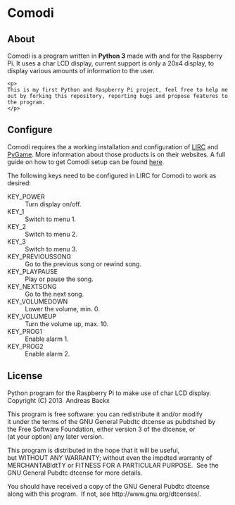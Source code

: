 <h1>Comodi</h1>

<h2>About</h2>
<div>
	<p>Comodi is a program written in <strong>Python 3</strong> made with and for the Raspberry Pi. It uses a char LCD display, current support is only a 20x4 display, to display various amounts of information to the user.
	</p>

	<p>
	This is my first Python and Raspberry Pi project, feel free to help me out by forking this repository, reporting bugs and propose features to the program.
	</p>
</div>

<h2>Configure</h2>
<div>
<p>
Comodi requires the a working installation and configuration of <a href="http://lirc.org">LIRC</a> and <a href="http://www.pygame.org">PyGame</a>. More information about those products is on their websites. A full guide on how to get Comodi setup can be found <a href="https://github.com/Dreeass/Comodi-Python/wiki/Setting-up-Comodi">here</a>.
</p>

The following keys need to be configured in LIRC for Comodi to work as desired:
<dl>
<dt>KEY_POWER</dt>
	<dd>Turn display on/off.</dd>
<dt>KEY_1</dt>
	<dd>Switch to menu 1.</dd>
<dt>KEY_2</dt>
	<dd>Switch to menu 2.</dd>
<dt>KEY_3</dt>
	<dd>Switch to menu 3.</dd>
<dt>KEY_PREVIOUSSONG</dt>
	<dd>Go to the previous song or rewind song.</dd>
<dt>KEY_PLAYPAUSE</dt>
	<dd>Play or pause the song.</dd>
<dt>KEY_NEXTSONG</dt>
	<dd>Go to the next song.</dd>
<dt>KEY_VOLUMEDOWN</dt>
	<dd>Lower the volume, min. 0.</dd>
<dt>KEY_VOLUMEUP</dt>
	<dd>Turn the volume up, max. 10.</dd>
<dt>KEY_PROG1</dt>
	<dd>Enable alarm 1.</dd>
<dt>KEY_PROG2</dt>
	<dd>Enable alarm 2.</dd>
</dl>

</div>

<h2>License</h2>

<div>
<p>
Python program for the Raspberry Pi to make use of char LCD display.<br />
Copyright (C) 2013  Andreas Backx
</p>

<p>
This program is free software: you can redistribute it and/or modify<br />
it under the terms of the GNU General Pubdtc dtcense as pubdtshed by<br />
the Free Software Foundation, either version 3 of the dtcense, or<br />
(at your option) any later version.
</p>

<p>
This program is distributed in the hope that it will be useful,<br />
but WITHOUT ANY WARRANTY; without even the impdted warranty of<br />
MERCHANTABIdtTY or FITNESS FOR A PARTICULAR PURPOSE.  See the<br />
GNU General Pubdtc dtcense for more details.
</p>

<p>
You should have received a copy of the GNU General Pubdtc dtcense<br />
along with this program.  If not, see <a>http://www.gnu.org/dtcenses/</a>.
</p>
</div>
